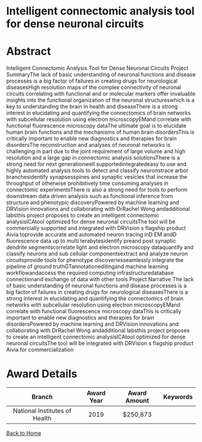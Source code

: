
Intelligent connectomic analysis tool for dense neuronal circuits
=================================================================

# Abstract


Intelligent Connectomic Analysis Tool for Dense Neuronal Circuits Project SummaryThe lack of basic understanding of neuronal functions and disease processes is a big factor of failures in creating drugs for neurological diseasesHigh resolution maps of the complex connectivity of neuronal circuits correlating with functional and or molecular markers offer invaluable insights into the functional organization of the neuronal structureswhich is a key to understanding the brain in health and diseaseThere is a strong interest in elucidating and quantifying the connectomics of brain networks with subcellular resolution using electron microscopyEMand correlate with functional fluorescence microscopy dataThe ultimate goal is to elucidate human brain functions and the mechanisms of human brain disordersThis is critically important to enable new diagnostics and therapies for brain disordersThe reconstruction and analyses of neuronal networks is challenging in part due to the joint requirement of large volume and high resolution and a large gap in connectomic analysis solutionsThere is a strong need for next generationwell supportedintegratedeasy to use and highly automated analysis tools to detect and classify neuronstrace arbor branchesidentify synapsesspines and synaptic vesicles that increase the throughput of otherwise prohibitively time consuming analyses in connectomic experimentsThere is also a strong need for tools to perform downstream data driven analysis such as functional inference from structure and phenotypic discoveryPowered by machine learning and DRVision innovations and collaborating with DrRachel Wong andadditional labsthis project proposes to create an intelligent connectomic analysisICAtool optimized for dense neuronal circuitsThe tool will be commercially supported and integrated with DRVision s flagship product Aivia toprovide accurate and automated neuron tracing inD EM andD fluorescence data up to multi terabytesidentify preand post synaptic dendrite segmentscorrelate light and electron microscopy dataquantify and classify neurons and sub cellular componentsextract and analyze neuron circuitsprovide tools for phenotype discoveriesseamlessly integrate the pipeline of ground truthGTannotationeditingand machine learning workflowandaccess the required computing infrastructuredatabase connectionand exchange of data with other tools Project Narrative The lack of basic understanding of neuronal functions and disease processes is a big factor of failures in creating drugs for neurological diseasesThere is a strong interest in elucidating and quantifying the connectomics of brain networks with subcellular resolution using electron microscopyEMand correlate with functional fluorescence microscopy dataThis is critically important to enable new diagnostics and therapies for brain disordersPowered by machine learning and DRVision innovations and collaborating with DrRachel Wong andadditional labsthis project proposes to create an intelligent connectomic analysisICAtool optimized for dense neuronal circuitsThe tool will be integrated with DRVision s flagship product Aivia for commercialization  

# Award Details

|Branch|Award Year|Award Amount|Keywords|
| :---: | :---: | :---: | :---: |
|National Institutes of Health|2019|$250,873||
  
  


[Back to Home](https://github.com/chrischow/dod_sbir_awards#2565)